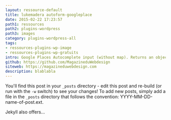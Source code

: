 ```yaml
---
layout: ressource-default
title: lukemadera autoform-googleplace
date: 2015-02-22 17:23:57
path1: ressources
path2: plugins-wordpress
path3: images
category: plugins-wordpress-all
tags:
- ressources-plugins-wp-image
- ressources-plugins-wp-gratuits
intro: Google Places Autocomplete input (without map). Returns an object with formatted address components
github: https://github.com/MagazineduWebdesign
siteweb: https://magazineduwebdesign.com
description: blablabla
---
```


You'll find this post in your `_posts` directory - edit this post and re-build (or run with the `-w` switch) to see your changes!
To add new posts, simply add a file in the `_posts` directory that follows the convention: YYYY-MM-DD-name-of-post.ext.

Jekyll also offers...